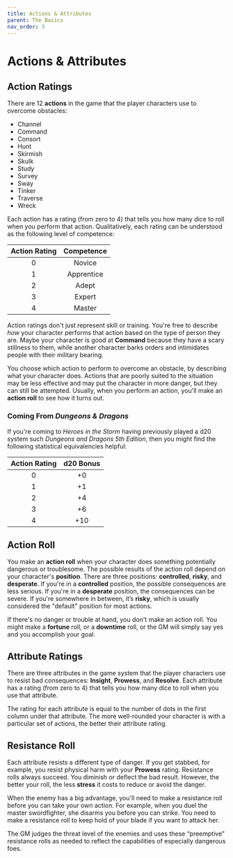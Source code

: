 ```yaml
---
title: Actions & Attributes
parent: The Basics
nav_order: 3
---
```


# Actions & Attributes

## Action Ratings
There are 12 **actions** in the game that the player characters use to overcome obstacles:
* Channel
* Command
* Consort
* Hunt
* Skirmish
* Skulk
* Study
* Survey
* Sway
* Tinker
* Traverse
* Wreck

Each action has a rating (from zero to 4) that tells you how many dice to roll when you perform that action. Qualitatively, each rating can be understood as the following level of competence:

| Action Rating | Competence |
|:-------------:|:----------:|
| 0 | Novice |
| 1 | Apprentice |
| 2 | Adept |
| 3 | Expert |
| 4 | Master |

Action ratings don't just represent skill or training. You're free to describe *how* your character performs that action based on the type of person they are. Maybe your character is good at **Command** because they have a scary stillness to them, while another character barks orders and intimidates people with their military bearing.

You choose which action to perform to overcome an obstacle, by describing what your character does. Actions that are poorly suited to the situation may be less effective and may put the character in more danger, but they can still be attempted. Usually, when you perform an action, you'll make an **action roll** to see how it turns out.

### Coming From *Dungeons & Dragons*
If you're coming to *Heroes in the Storm* having previously played a d20 system such *Dungeons and Dragons 5th Edition*, then you might find the following statistical equivalencies helpful:

| Action Rating | d20 Bonus |
|:-------------:|:---------:|
| 0 | +0 |
| 1 | +1 |
| 2 | +4 |
| 3 | +6 |
| 4 | +10 |

## Action Roll
You make an **action roll** when your character does something potentially dangerous or troublesome. The possible results of the action roll depend on your character's **position**. There are three positions: **controlled**, **risky**, and **desperate**. If you're in a **controlled** position, the possible consequences are less serious. If you're in a **desperate** position, the consequences can be severe. If you're somewhere in between, it’s **risky**, which is usually considered the "default" position for
most actions.

If there's no danger or trouble at hand, you don't make an action roll. You might make a **fortune** roll, or a **downtime** roll, or the GM will simply say yes and you accomplish your goal.

## Attribute Ratings
There are three attributes in the game system that the player characters use to resist bad consequences: **Insight**, **Prowess**,
and **Resolve**. Each attribute has a rating (from zero to 4) that tells you how many dice to roll when you use that attribute.

The rating for each attribute is equal to the number of dots in the first column under that attribute. The more well-rounded your character is with a particular set of actions, the better their attribute rating.

## Resistance Roll
Each attribute resists a different type of danger. If you get stabbed, for example, you resist physical harm with your **Prowess** rating. Resistance rolls always succeed. You diminish or deflect the bad result. However, the better your roll, the less **stress** it costs to reduce or avoid the danger.

When the enemy has a big advantage, you'll need to make a resistance roll before you can take your own action. For example, when you duel the master swordfighter, she disarms you before you can strike. You need to make a resistance roll to keep hold of your blade if you want to attack her.

The GM judges the threat level of the enemies and uses these “preemptive” resistance rolls as needed to reflect the capabilities of especially dangerous foes.
